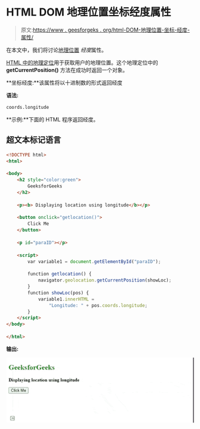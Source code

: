 # HTML DOM 地理位置坐标经度属性

> 原文:[https://www . geesforgeks . org/html-DOM-地理位置-坐标-经度-属性/](https://www.geeksforgeeks.org/html-dom-geolocation-coords-longitude-property/)

在本文中，我们将讨论[地理位置](https://www.geeksforgeeks.org/html-geolocation/) *经度*属性。

[HTML 中的地理定位](https://www.geeksforgeeks.org/html-geolocation/)用于获取用户的地理位置。这个地理定位中的 **getCurrentPosition()** 方法在成功时返回一个对象。

**坐标经度:**该属性将以十进制数的形式返回经度

**语法:**

```html
coords.longitude
```

**示例:**下面的 HTML 程序返回经度。

## 超文本标记语言

```html
<!DOCTYPE html>
<html>

<body>
    <h2 style="color:green">
        GeeksforGeeks
    </h2>

    <p><b> Displaying location using longitude</b></p>

    <button onclick="getlocation()">
        Click Me
    </button>

    <p id="paraID"></p>

    <script>
        var variable1 = document.getElementById("paraID");

        function getlocation() {
            navigator.geolocation.getCurrentPosition(showLoc);
        }
        function showLoc(pos) {
            variable1.innerHTML =
                "Longitude: " + pos.coords.longitude;
        }
    </script>
</body>

</html>
```

**输出:**

![](img/142e652b3ceb5903f368b7809e77a748.png)